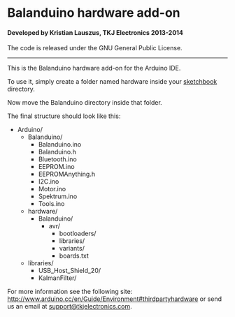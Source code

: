 # Balanduino hardware add-on
#### Developed by Kristian Lauszus, TKJ Electronics 2013-2014

The code is released under the GNU General Public License.
_________

This is the Balanduino hardware add-on for the Arduino IDE.

To use it, simply create a folder named hardware inside your [sketchbook](http://arduino.cc/en/Guide/Environment#sketchbook) directory.

Now move the Balanduino directory inside that folder.

The final structure should look like this:

* Arduino/
	* Balanduino/
		* Balanduino.ino
		* Balanduino.h
		* Bluetooth.ino
		* EEPROM.ino
		* EEPROMAnything.h
		* I2C.ino
		* Motor.ino
		* Spektrum.ino
		* Tools.ino
	* hardware/
		* Balanduino/
			* avr/
				* bootloaders/
				* libraries/
				* variants/
				* boards.txt
	* libraries/
		* USB\_Host\_Shield\_20/
		* KalmanFilter/

For more information see the following site: <http://www.arduino.cc/en/Guide/Environment#thirdpartyhardware> or send us an email at <support@tkjelectronics.com>.

